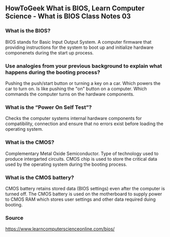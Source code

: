 ## HowToGeek What is BIOS, Learn Computer Science - What is BIOS Class Notes 03
### What is the BIOS?
BIOS stands for Basic Input Output System. A computer firmware that providing instructions for the system to boot up and initialize hardware componenets during the start up process.
### Use analogies from your previous background to explain what happens during the booting process?
Pushing the push/start button or turning a key on a car. Which powers the car to turn on. Is like pushing the "on" button on a computer. Which commands the computer turns on the hardware components.
### What is the “Power On Self Test”?
Checks the computer systems internal hardware components for compatibility, connection and ensure that no errors exist before loading the operating system.
### What is the CMOS?
Complementary Metal Oxide Semiconductor. Type of technology used to produce intergarted circuits. CMOS chip is used to store the critical data used by the operating system during the booting process.
### What is the CMOS battery?
CMOS battery retains stored data (BIOS settings) even after the computer is turned off. The CMOS battery is used on the motherboard to supply power to CMOS RAM which stores user settings and other data required duing booting.
### Source
https://www.learncomputerscienceonline.com/bios/
